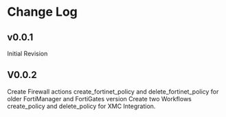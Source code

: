# Change Log

## v0.0.1

Initial Revision

##  V0.0.2

Create Firewall actions create_fortinet_policy and delete_fortinet_policy for older FortiManager and FortiGates version
Create two Workflows create_policy and delete_policy for XMC Integration.
